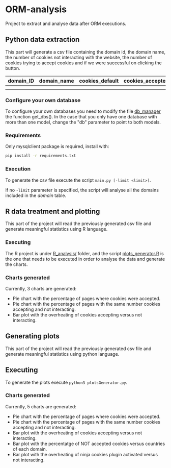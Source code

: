 # ORM-analysis
Project to extract and analyse data after ORM executions.


## Python data extraction

This part will generate a csv file containing the domain id, the domain name, the number of cookies not interacting
with the website, the number of cookies trying to accept cookies and if we were successful on clicking the button.

| domain_ID | domain_name | cookies_default | cookies_accepted | clicked | 
|-----------|-------------|-----------------|------------------|---------|
|           |             |                 |                  |         |
|           |             |                 |                  |         |


### Configure your own database

To configure your own databases you need to modify the file [db_manager](db_manager.py) the function get_dbs().
In the case that you only have one database with more than one model, change the "db" parameter to point to both models.

### Requirements

Only mysqlclient package is required, install with:
```bash
pip install -r requirements.txt
```
### Execution

To generate the csv file execute the script `main.py [-limit <limit>]`.

If no `-limit` parameter is specified, the script will analyse all the domains included in the *domain* table.


## R data treatment and plotting

This part of the project will read the previously generated csv file and generate meaningful statistics using R language.

### Executing

The R project is under [R_analysis/](R_analysis) folder, and the script [plots_generator.R](R_analysis/plots_generator.R)
is the one that needs to be executed in order to analyse the data and generate the charts.

### Charts generated

Currently, 3 charts are generated:

- Pie chart with the percentage of pages where cookies were accepted.
- Pie chart with the percentage of pages with the same number cookies accepting and not interacting.
- Bar plot with the overheating of cookies accepting versus not interacting.


## Generating plots

This part of the project will read the previously generated csv file and generate meaningful statistics using python language.

## Executing

To generate the plots execute `python3 plotsGenerator.py`. 

### Charts generated 

Currently, 5 charts are generated:

- Pie chart with the percentage of pages where cookies were accepted.
- Pie chart with the percentage of pages with the same number cookies accepting and not interacting.
- Bar plot with the overheating of cookies accepting versus not interacting.
- Bar plot with the percentatge of NOT accepted cookies versus countries of each domain.
- Bar plot with the overheating of ninja cookies plugin activated versus not interacting.